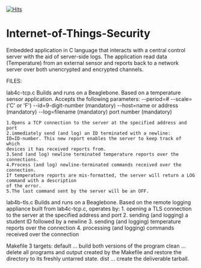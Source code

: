 [![Hits](https://hits.seeyoufarm.com/api/count/incr/badge.svg?url=https%3A%2F%2Fgithub.com%2Fkarim-benlghalia%2Fverilog-projects%2Fblob%2Fmain%2FREADME.md&count_bg=%2379C83D&title_bg=%23555555&icon=&icon_color=%23E7E7E7&title=hits&edge_flat=false)](https://hits.seeyoufarm.com)
# Internet-of-Things-Security
Embedded application in C language that interacts with a central control server with the aid of server-side logs. 
The application read data (Temperature) from an external sensor and reports back to a network server over both unencrypted and 
encrypted channels.

FILES: 

lab4c-tcp.c 
	Builds and runs on a Beaglebone. Based on a temperature sensor application.
	Accepts the following parameters:
	--period=#
	--scale= ('C' or 'F')
	--id=9-digit-number (mandatory)
	--host=name or address (mandatory)
	--log=filename (mandatory)
	port number (mandatory)

	1.Opens a TCP connection to the server at the specified address and port
	2.immediately send (and log) an ID terminated with a newline:
	ID=ID-number. This new report enables the server to keep track of which
	devices it has received reports from. 
	3.Send (and log) newline terminated temperature reports over the connections. 
	4.Process (and log) newline-terminated commands received over the connection. 
	If temperature reports are mis-formatted, the server will return a LOG command with a description 
	of the error. 
	5.The last command sent by the server will be an OFF.

lab4b-tls.c
	Builds and runs on a Beaglebone. 
	Based on the remote logging appliance built from lab4c-tcp.c, operates by:
	1. opening a TLS connection to the server at the specified address and port
	2. sending (and logging) a student ID followed by a newline
	3. sending (and logging) temperature reports over the connection
	4. processing (and logging) commands received over the connection

Makefile
	3 targets: 
	default ... build both versions of the program
	clean ... delete all programs and output created by the Makefile and restore the directory to its freshly untarred state.
	dist ... create the deliverable tarball.
